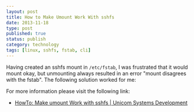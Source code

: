 ```yaml
--- 
layout: post 
title: How to Make Umount Work With sshfs 
date: 2013-11-18
type: post 
published: true 
status: publish
category: technology
tags: [linux, sshfs, fstab, cli]
---
```


Having created an sshfs mount in `/etc/fstab`, I was frustrated that it
would mount okay, but unmounting always resulted in an error "mount
disagrees with the fstab". The following solution worked for me:

<!--more-->

For more information please visit the following link:

   * [HowTo: Make umount Work with sshfs | Unicom Systems
     Development](http://www.unicom.com/blog/entry/651)


